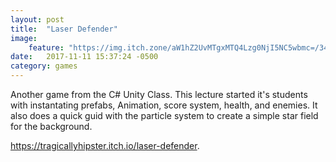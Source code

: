 ```yaml
---
layout: post
title:  "Laser Defender"
image:
    feature: "https://img.itch.zone/aW1hZ2UvMTgxMTQ4Lzg0NjI5NC5wbmc=/347x500/eOqtJE.png"
date:   2017-11-11 15:37:24 -0500
category: games
---
```

Another game from the C# Unity Class. This lecture started it's students with instantating prefabs, Animation, score system, health, and enemies. It also does a quick guid with the particle system to create a simple star field for the background.

<a href="https://tragicallyhipster.itch.io/laser-defender" target="_blank">https://tragicallyhipster.itch.io/laser-defender</a>.